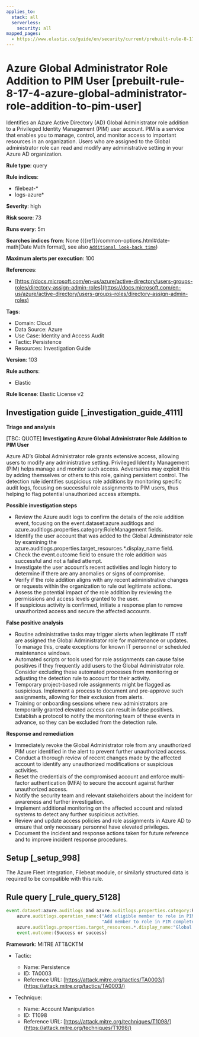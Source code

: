 ```yaml
---
applies_to:
  stack: all
  serverless:
    security: all
mapped_pages:
  - https://www.elastic.co/guide/en/security/current/prebuilt-rule-8-17-4-azure-global-administrator-role-addition-to-pim-user.html
---
```


# Azure Global Administrator Role Addition to PIM User [prebuilt-rule-8-17-4-azure-global-administrator-role-addition-to-pim-user]

Identifies an Azure Active Directory (AD) Global Administrator role addition to a Privileged Identity Management (PIM) user account. PIM is a service that enables you to manage, control, and monitor access to important resources in an organization. Users who are assigned to the Global administrator role can read and modify any administrative setting in your Azure AD organization.

**Rule type**: query

**Rule indices**:

* filebeat-*
* logs-azure*

**Severity**: high

**Risk score**: 73

**Runs every**: 5m

**Searches indices from**: None ({{ref}}/common-options.html#date-math[Date Math format], see also [`Additional look-back time`](docs-content://solutions/security/detect-and-alert/create-detection-rule.md#rule-schedule))

**Maximum alerts per execution**: 100

**References**:

* [https://docs.microsoft.com/en-us/azure/active-directory/users-groups-roles/directory-assign-admin-roles](https://docs.microsoft.com/en-us/azure/active-directory/users-groups-roles/directory-assign-admin-roles)

**Tags**:

* Domain: Cloud
* Data Source: Azure
* Use Case: Identity and Access Audit
* Tactic: Persistence
* Resources: Investigation Guide

**Version**: 103

**Rule authors**:

* Elastic

**Rule license**: Elastic License v2

## Investigation guide [_investigation_guide_4111]

**Triage and analysis**

[TBC: QUOTE]
**Investigating Azure Global Administrator Role Addition to PIM User**

Azure AD’s Global Administrator role grants extensive access, allowing users to modify any administrative setting. Privileged Identity Management (PIM) helps manage and monitor such access. Adversaries may exploit this by adding themselves or others to this role, gaining persistent control. The detection rule identifies suspicious role additions by monitoring specific audit logs, focusing on successful role assignments to PIM users, thus helping to flag potential unauthorized access attempts.

**Possible investigation steps**

* Review the Azure audit logs to confirm the details of the role addition event, focusing on the event.dataset:azure.auditlogs and azure.auditlogs.properties.category:RoleManagement fields.
* Identify the user account that was added to the Global Administrator role by examining the azure.auditlogs.properties.target_resources.*.display_name field.
* Check the event.outcome field to ensure the role addition was successful and not a failed attempt.
* Investigate the user account’s recent activities and login history to determine if there are any anomalies or signs of compromise.
* Verify if the role addition aligns with any recent administrative changes or requests within the organization to rule out legitimate actions.
* Assess the potential impact of the role addition by reviewing the permissions and access levels granted to the user.
* If suspicious activity is confirmed, initiate a response plan to remove unauthorized access and secure the affected accounts.

**False positive analysis**

* Routine administrative tasks may trigger alerts when legitimate IT staff are assigned the Global Administrator role for maintenance or updates. To manage this, create exceptions for known IT personnel or scheduled maintenance windows.
* Automated scripts or tools used for role assignments can cause false positives if they frequently add users to the Global Administrator role. Consider excluding these automated processes from monitoring or adjusting the detection rule to account for their activity.
* Temporary project-based role assignments might be flagged as suspicious. Implement a process to document and pre-approve such assignments, allowing for their exclusion from alerts.
* Training or onboarding sessions where new administrators are temporarily granted elevated access can result in false positives. Establish a protocol to notify the monitoring team of these events in advance, so they can be excluded from the detection rule.

**Response and remediation**

* Immediately revoke the Global Administrator role from any unauthorized PIM user identified in the alert to prevent further unauthorized access.
* Conduct a thorough review of recent changes made by the affected account to identify any unauthorized modifications or suspicious activities.
* Reset the credentials of the compromised account and enforce multi-factor authentication (MFA) to secure the account against further unauthorized access.
* Notify the security team and relevant stakeholders about the incident for awareness and further investigation.
* Implement additional monitoring on the affected account and related systems to detect any further suspicious activities.
* Review and update access policies and role assignments in Azure AD to ensure that only necessary personnel have elevated privileges.
* Document the incident and response actions taken for future reference and to improve incident response procedures.


## Setup [_setup_998]

The Azure Fleet integration, Filebeat module, or similarly structured data is required to be compatible with this rule.


## Rule query [_rule_query_5128]

```js
event.dataset:azure.auditlogs and azure.auditlogs.properties.category:RoleManagement and
    azure.auditlogs.operation_name:("Add eligible member to role in PIM completed (permanent)" or
                                    "Add member to role in PIM completed (timebound)") and
    azure.auditlogs.properties.target_resources.*.display_name:"Global Administrator" and
    event.outcome:(Success or success)
```

**Framework**: MITRE ATT&CKTM

* Tactic:

    * Name: Persistence
    * ID: TA0003
    * Reference URL: [https://attack.mitre.org/tactics/TA0003/](https://attack.mitre.org/tactics/TA0003/)

* Technique:

    * Name: Account Manipulation
    * ID: T1098
    * Reference URL: [https://attack.mitre.org/techniques/T1098/](https://attack.mitre.org/techniques/T1098/)



